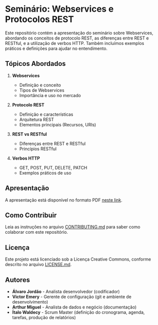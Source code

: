 # Seminário: Webservices e Protocolos REST

Este repositório contém a apresentação do seminário sobre Webservices, abordando os conceitos de protocolo REST, as diferenças entre REST e RESTful, e a utilização de verbos HTTP. Também incluímos exemplos práticos e definições para ajudar no entendimento.

## Tópicos Abordados

1. **Webservices**
   - Definição e conceito
   - Tipos de Webservices
   - Importância e uso no mercado

2. **Protocolo REST**
   - Definição e características
   - Arquitetura REST
   - Elementos principais (Recursos, URIs)

3. **REST vs RESTful**
   - Diferenças entre REST e RESTful
   - Princípios RESTful

4. **Verbos HTTP**
   - GET, POST, PUT, DELETE, PATCH
   - Exemplos práticos de uso

## Apresentação

A apresentação está disponível no formato PDF [neste link](./seminario-mobile.pdf).

## Como Contribuir

Leia as instruções no arquivo [CONTRIBUTING.md](./CONTRIBUTING.md) para saber como colaborar com este repositório.

## Licença

Este projeto está licenciado sob a Licença Creative Commons, conforme descrito no arquivo [LICENSE.md](./LICENSE.md).

## Autores

- **Álvaro Jordão** - Analista desenvolvedor (codificador)
- **Victor Emery** - Gerente de configuração (git e ambiente de desenvolvimento)
- **Arthur Miguel** - Analista de dados e negócio (documentação)
- **Ítalo Waldecy** - Scrum Master (definição do cronograma, agenda, tarefas, produção de relatórios)
